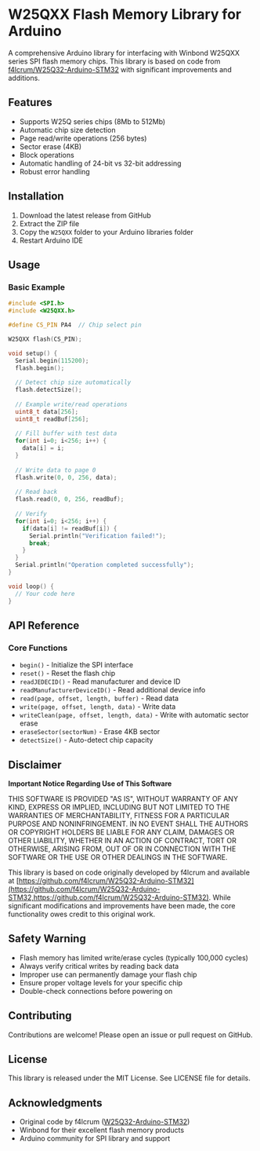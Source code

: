# W25QXX Flash Memory Library for Arduino

A comprehensive Arduino library for interfacing with Winbond W25QXX series SPI flash memory chips. This library is based on code from [f4lcrum/W25Q32-Arduino-STM32](https://github.com/f4lcrum/W25Q32-Arduino-STM32) with significant improvements and additions.

## Features

- Supports W25Q series chips (8Mb to 512Mb)
- Automatic chip size detection
- Page read/write operations (256 bytes)
- Sector erase (4KB)
- Block operations
- Automatic handling of 24-bit vs 32-bit addressing
- Robust error handling

## Installation

1. Download the latest release from GitHub
2. Extract the ZIP file
3. Copy the `W25QXX` folder to your Arduino libraries folder
4. Restart Arduino IDE

## Usage

### Basic Example

```cpp
#include <SPI.h>
#include <W25QXX.h>

#define CS_PIN PA4  // Chip select pin

W25QXX flash(CS_PIN);

void setup() {
  Serial.begin(115200);
  flash.begin();
  
  // Detect chip size automatically
  flash.detectSize();
  
  // Example write/read operations
  uint8_t data[256];
  uint8_t readBuf[256];
  
  // Fill buffer with test data
  for(int i=0; i<256; i++) {
    data[i] = i;
  }
  
  // Write data to page 0
  flash.write(0, 0, 256, data);
  
  // Read back
  flash.read(0, 0, 256, readBuf);
  
  // Verify
  for(int i=0; i<256; i++) {
    if(data[i] != readBuf[i]) {
      Serial.println("Verification failed!");
      break;
    }
  }
  Serial.println("Operation completed successfully");
}

void loop() {
  // Your code here
}
```

## API Reference

### Core Functions

- `begin()` - Initialize the SPI interface
- `reset()` - Reset the flash chip
- `readJEDECID()` - Read manufacturer and device ID
- `readManufacturerDeviceID()` - Read additional device info
- `read(page, offset, length, buffer)` - Read data
- `write(page, offset, length, data)` - Write data
- `writeClean(page, offset, length, data)` - Write with automatic sector erase
- `eraseSector(sectorNum)` - Erase 4KB sector
- `detectSize()` - Auto-detect chip capacity

## Disclaimer

**Important Notice Regarding Use of This Software**

THIS SOFTWARE IS PROVIDED "AS IS", WITHOUT WARRANTY OF ANY KIND, EXPRESS OR IMPLIED, INCLUDING BUT NOT LIMITED TO THE WARRANTIES OF MERCHANTABILITY, FITNESS FOR A PARTICULAR PURPOSE AND NONINFRINGEMENT. IN NO EVENT SHALL THE AUTHORS OR COPYRIGHT HOLDERS BE LIABLE FOR ANY CLAIM, DAMAGES OR OTHER LIABILITY, WHETHER IN AN ACTION OF CONTRACT, TORT OR OTHERWISE, ARISING FROM, OUT OF OR IN CONNECTION WITH THE SOFTWARE OR THE USE OR OTHER DEALINGS IN THE SOFTWARE.

This library is based on code originally developed by f4lcrum and available at [https://github.com/f4lcrum/W25Q32-Arduino-STM32](https://github.com/f4lcrum/W25Q32-Arduino-STM32,https://github.com/f4lcrum/W25Q32-Arduino-STM32). While significant modifications and improvements have been made, the core functionality owes credit to this original work.

## Safety Warning

- Flash memory has limited write/erase cycles (typically 100,000 cycles)
- Always verify critical writes by reading back data
- Improper use can permanently damage your flash chip
- Ensure proper voltage levels for your specific chip
- Double-check connections before powering on

## Contributing

Contributions are welcome! Please open an issue or pull request on GitHub.

## License

This library is released under the MIT License. See LICENSE file for details.

## Acknowledgments

- Original code by f4lcrum ([W25Q32-Arduino-STM32](https://github.com/f4lcrum/W25Q32-Arduino-STM32,https://github.com/f4lcrum/W25Q32-Arduino-STM32))
- Winbond for their excellent flash memory products
- Arduino community for SPI library and support
